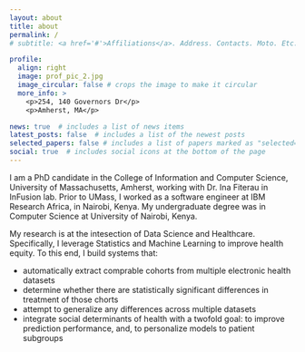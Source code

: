 ```yaml
---
layout: about
title: about
permalink: /
# subtitle: <a href='#'>Affiliations</a>. Address. Contacts. Moto. Etc.

profile:
  align: right
  image: prof_pic_2.jpg
  image_circular: false # crops the image to make it circular
  more_info: >
    <p>254, 140 Governors Dr</p>
    <p>Amherst, MA</p>

news: true  # includes a list of news items
latest_posts: false  # includes a list of the newest posts
selected_papers: false # includes a list of papers marked as "selected={true}"
social: true  # includes social icons at the bottom of the page
---
```


I am a PhD candidate in the College of Information and Computer Science, University of Massachusetts, Amherst, working with Dr. Ina Fiterau in InFusion lab. Prior to UMass, I worked as a software engineer at IBM Research Africa, in Nairobi, Kenya. My undergraduate degree was in Computer Science at University of Nairobi, Kenya. 

My research is at the intesection of Data Science and Healthcare. Specifically, I leverage Statistics and Machine Learning to improve health equity. To this end, I build systems that:

  - automatically extract comprable cohorts from multiple electronic health datasets
  - determine whether there are statistically significant differences in treatment of those chorts
  - attempt to generalize any differences across multiple datasets
  - integrate social determinants of health with a twofold goal: to improve prediction performance, and, to personalize models to patient subgroups

<!-- Write your biography here. Tell the world about yourself. Link to your favorite [subreddit](http://reddit.com). You can put a picture in, too. The code is already in, just name your picture `prof_pic.jpg` and put it in the `img/` folder. -->


<!-- Link to your social media connections, too. This theme is set up to use [Font Awesome icons](http://fortawesome.github.io/Font-Awesome/) and [Academicons](https://jpswalsh.github.io/academicons/), like the ones below. Add your Facebook, Twitter, LinkedIn, Google Scholar, or just disable all of them. -->
